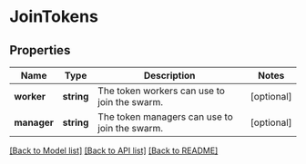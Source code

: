 # JoinTokens

## Properties
Name | Type | Description | Notes
------------ | ------------- | ------------- | -------------
**worker** | **string** | The token workers can use to join the swarm. | [optional] 
**manager** | **string** | The token managers can use to join the swarm. | [optional] 

[[Back to Model list]](../README.md#documentation-for-models) [[Back to API list]](../README.md#documentation-for-api-endpoints) [[Back to README]](../README.md)


